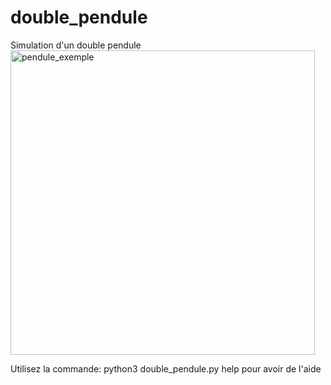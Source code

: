 # double_pendule
Simulation d'un double pendule 
<img width="487" alt="pendule_exemple" src="https://user-images.githubusercontent.com/81096919/155977441-b804f2cd-ef02-48e2-8476-0d249b7e54e2.png">

Utilisez la commande:
python3 double_pendule.py help
pour avoir de l'aide 
